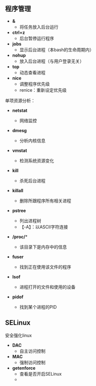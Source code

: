 ## 程序管理
- **&**
	- 将任务放入后台运行
- **ctrl+z**
	- 后台暂停运行程序
- **jobs**
	- 显示后台进程（本bash的生命周期内）
- **nohup**
	- 放入后台进程（与用户登录无关）
- **top**
	- 动态查看进程
- **nice**
	- 调整程序优先级
	- renice：重新设定优先级

单项资源分析：
- **netstat**
	- 网络监控
- **dmesg**
	- 分析内核信息
- **vmstat**
	- 检测系统资源变化

- **kill**
	- 杀死后台进程
- **killall**
	- 删除所跟程序所有相关进程
 - **pstree**
	 - 列出进程树
	 - 【-A】：以ASCII字符连接

- **/proc/***
	- 该目录下是内存中的信息
- **fuser**
	- 找到正在使用该文件的程序
- **lsof**
	- 进程打开的文件和使用的设备
- **pidof**
	- 找到某个进程的PID

## SELinux
安全强化linux
- **DAC**
	- 自主访问控制
- **MAC**
	- 强制访问控制
- **getenforce**
	- 查看是否开启SELinux
	- 
<!--stackedit_data:
eyJoaXN0b3J5IjpbNjI1MTAxMTcwLC04OTYxNDUxMjgsLTE5ND
kxOTM3ODEsLTExNjA3MDg0NzcsLTE3NDI5Mjc2MTYsMTM5Mzc4
NTg5NSwxMjAzMjk0MDE1LDEyMTgwNTc0ODEsNjA0NzkxODIxLC
0xNzgyNTMyMDA3XX0=
-->